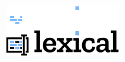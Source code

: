 <style>
img {
    display: block; margin: 0 auto
}
</style>

![Lexical](./logo-dark-mode.svg#gh-dark-mode-only)
![Lexical](./logo-light-mode.svg#gh-light-mode-only)
